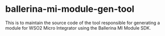 # ballerina-mi-module-gen-tool
This is to maintain the source code of the tool responsible for generating a module for WSO2 Micro Integrator using the Ballerina MI Module SDK.
